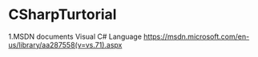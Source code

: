 # CSharpTurtorial

1.MSDN documents
	Visual C# Language
	https://msdn.microsoft.com/en-us/library/aa287558(v=vs.71).aspx
